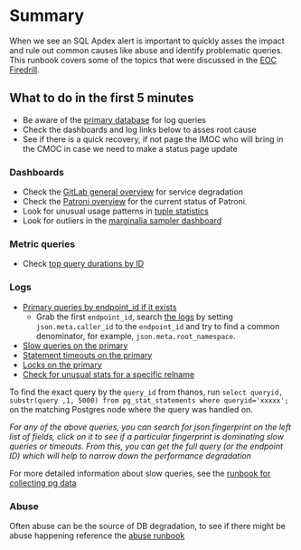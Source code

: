 # Summary

When we see an SQL Apdex alert is important to quickly asses the impact and rule out common causes like abuse and identify problematic queries.
This runbook covers some of the topics that were discussed in the [EOC Firedrill](https://docs.google.com/document/d/1WiHy60tedoZnjKs8ypceHVu8p-E0-6wXZkzFb02P4CY/edit#heading=h.39dmlgcxc042).

## What to do in the first 5 minutes

- Be aware of the [primary database](https://dashboards.gitlab.net/d/000000244/postgresql-replication-overview?orgId=1) for log queries
- Check the dashboards and log links below to asses root cause
- See if there is a quick recovery, if not page the IMOC who will bring in the CMOC in case we need to make a status page update

### Dashboards

- Check the [GitLab general overview](https://dashboards.gitlab.com/d/general-public-splashscreen/general-gitlab-dashboards?orgId=1&from=now-30m&to=now) for service degradation
- Check the [Patroni overview](https://dashboards.gitlab.net/d/patroni-main/patroni-overview?orgId=1&from=now-1h&to=now&var-PROMETHEUS_DS=Global&var-environment=gprd) for the current status of Patroni.
- Look for unusual usage patterns in [tuple statistics](https://dashboards.gitlab.net/d/000000167/postgresql-tuple-statistics?orgId=1&refresh=1m)
- Look for outliers in the [marginalia sampler dashboard](https://dashboards.gitlab.net/d/patroni-marginalia-sampler/patroni-marginalia-sampler?orgId=1&from=now-1h&to=now&var-PROMETHEUS_DS=Global&var-environment=gprd&var-fqdn=patroni-03-db-gprd.c.gitlab-production.internal&var-application=All&var-endpoint=All&var-state=All&var-wait_event_type=All)

### Metric queries

- Check [top query durations by ID](https://thanos.gitlab.net/graph?g0.range_input=30m&g0.end_input=2021-03-18%2014%3A15&g0.step_input=3&g0.moment_input=2021-03-18%2014%3A30%3A46&g0.max_source_resolution=0s&g0.expr=topk(10%2C%20%0A%20%20sum%20by%20(queryid)%20(%0A%20%20%20%20rate(pg_stat_statements_seconds_total%7Benv%3D%22gprd%22%2C%20monitor%3D%22db%22%2C%20type%3D%22patroni%22%2Cinstance%3D%22patroni-03-db-gprd.c.gitlab-production.internal%3A9187%22%7D%5B1m%5D)%0A%20%20)%0A)&g0.tab=0)

### Logs

- [Primary queries by endpoint_id if it exists](https://log.gprd.gitlab.net/goto/1aee2b0cd35ffb9b14c82e5b09237392)
    - Grab the first `endpoint_id`, search [the logs](https://log.gprd.gitlab.net/goto/07606a8985e78fa0a4f83e07f043c7d5) by setting  `json.meta.caller_id` to the `endpoint_id` and try to find a common denominator, for example, `json.meta.root_namespace`.
- [Slow queries on the primary](https://log.gprd.gitlab.net/goto/7648f3995aa30dd1681fd9f4af2c13c0)
- [Statement timeouts on the primary](https://log.gprd.gitlab.net/goto/6744c482baeb5494fd2ce124d08b9e82)
- [Locks on the primary](https://log.gprd.gitlab.net/goto/20db7e839d10534b9c47fa1149898e21)
- [Check for unusual stats for a specific relname](https://prometheus-db.gprd.gitlab.net/graph?g0.expr=(sum%20by(environment%2C%20tier%2C%20type%2C%20relname)%20(rate(pg_stat_user_tables_idx_tup_fetch%7Btype%3D%22patroni%22%7D%5B5m%5D)%20and%20on(job%2C%20instance)%20pg_replication_is_replica%20%3D%3D%201)%20%2F%20ignoring(relname)%20group_left()%20sum%20by(environment%2C%20tier%2C%20type)%20(rate(pg_stat_user_tables_idx_tup_fetch%7Btype%3D%22patroni%22%7D%5B5m%5D)%20and%20on(job%2C%20instance)%20pg_replication_is_replica%20%3D%3D%201))%20%3E%200.5&g0.tab=0&g0.stacked=0&g0.range_input=2h)

To find the exact query by the `query_id` from thanos, run `select queryid, substr(query ,1, 5000) from pg_stat_statements where queryid='xxxxx';` on the matching Postgres node where the query was handled on.

_For any of the above queries, you can search for json.fingerprint on the left list of fields, click on it to see if a particular fingerprint is dominating slow queries or timeouts. From this, you can get the full query (or the endpoint ID) which will help to narrow down the performance degradation_

For more detailed information about slow queries, see the [runbook for collecting pg data](https://gitlab.com/gitlab-com/runbooks/-/blob/master/docs/patroni/pg_collect_query_data.md)

### Abuse

Often abuse can be the source of DB degradation, to see if there might be abuse happening reference the [abuse runbook](https://gitlab.com/gitlab-com/runbooks/-/blob/master/docs/ci-runners/ci-abuse-handling.md)
